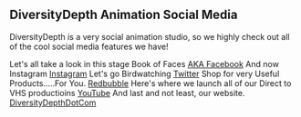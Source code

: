 ## DiversityDepth Animation Social Media

DiversityDepth is a very social animation studio, so we highly check out all of the cool social media features we have!

Let's all take a look in this stage Book of Faces [AKA Facebook](https://github.com/RCJonesIntrotoWebDev/Final-Project/edit/gh-pages/index.md)
And now Instagram [Instagram](https://github.com/RCJonesIntrotoWebDev/Final-Project/edit/gh-pages/index.md)
Let's go Birdwatching [Twitter](https://www.instagram.com/diversitydepthstudios/?hl=en)
Shop for very Useful Products.....For You. [Redbubble](https://github.com/RCJonesIntrotoWebDev/Final-Project/edit/gh-pages/index.md)
Here's where we launch all of our Direct to VHS productioins [YouTube](https://www.youtube.com/channel/UCUA4OUB470PR-6ITxqy0Zxw)
And last and not least, our website. [DiversityDepthDotCom](https://sites.google.com/view/diversitydepth-studios/home)

